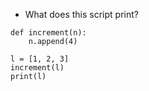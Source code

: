 - What does this script print?
```
def increment(n):
    n.append(4)

l = [1, 2, 3]
increment(l)
print(l)
```
